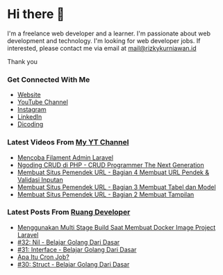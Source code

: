 # Hi there 👋

I'm a freelance web developer and a learner. I'm passionate about web development and technology. I'm looking for web developer jobs. If interested, please contact me via email at mail@rizkykurniawan.id

Thank you

### Get Connected With Me
- [Website](https://www.rizkykurniawan.id)
- [YouTube Channel](https://www.youtube.com/kykurniawan)
- [Instagram](https://instagram.com/qwertykurniawan)
- [LinkedIn](https://www.linkedin.com/in/kykurniawan/)
- [Dicoding](https://www.dicoding.com/users/rizkykurniawan)

### Latest Videos From [My YT Channel](https://www.youtube.com/kykurniawan)
<!-- YOUTUBE:START -->
- [Mencoba Filament Admin Laravel](https://www.youtube.com/watch?v=I2gtdn-S9h8)
- [Ngoding CRUD di PHP -  CRUD Programmer The Next Generation](https://www.youtube.com/watch?v=vr0OO-IQ4w4)
- [Membuat Situs Pemendek URL - Bagian 4 Membuat URL Pendek &amp; Validasi Inputan](https://www.youtube.com/watch?v=zmLwSpuMzKY)
- [Membuat Situs Pemendek URL - Bagian 3 Membuat Tabel dan Model](https://www.youtube.com/watch?v=YPmMm17XQDc)
- [Membuat Situs Pemendek URL - Bagian 2 Membuat Tampilan](https://www.youtube.com/watch?v=fW2CVksow9k)
<!-- YOUTUBE:END -->

### Latest Posts From [Ruang Developer](https://www.ruangdeveloper.com)
<!-- RUANGDEVELOPER:START -->
- [Menggunakan Multi Stage Build Saat Membuat Docker Image Project Laravel](https://www.ruangdeveloper.com/blog/menggunakan-multi-stage-build-saat-membuat-docker-image-project-laravel/)
- [#32: Nil - Belajar Golang Dari Dasar](https://www.ruangdeveloper.com/blog/golang-nil/)
- [#31: Interface - Belajar Golang Dari Dasar](https://www.ruangdeveloper.com/blog/golang-interface/)
- [Apa Itu Cron Job?](https://www.ruangdeveloper.com/blog/apa-itu-cron-job/)
- [#30: Struct - Belajar Golang Dari Dasar](https://www.ruangdeveloper.com/blog/golang-struct/)
<!-- RUANGDEVELOPER:END -->

